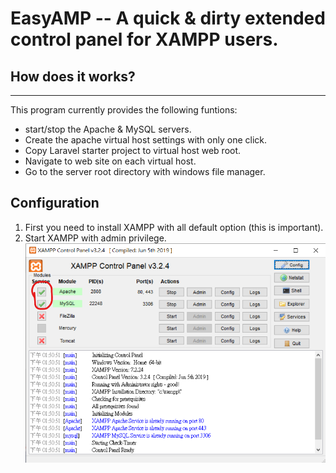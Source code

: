 # EasyAMP -- A quick & dirty extended control panel for XAMPP users.
## How does it works?
---
This program currently provides the following funtions:
- start/stop the Apache & MySQL servers.
- Create the apache virtual host settings with only one click.
- Copy Laravel starter project to virtual host web root.
- Navigate to web site on each virtual host.
- Go to the server root directory with windows file manager.

## Configuration
1. First you need to install XAMPP with all default option (this is important).
2. Start XAMPP with admin privilege.
![xampp service](EasyAMP/images/xampp_service.png)


